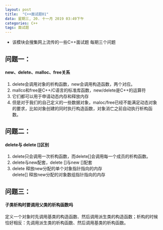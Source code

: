 ```yaml
---
layout: post
title:  "C++面试题01"
data: 星期三, 20. 十一月 2019 03:49下午 
categories: C++
tags: 面试题
---
```

* 该模块会搜集网上流传的一些C++面试题  每期三个问题

## 问题一：
#### new、delete、malloc、free关系
1. delete会调用对象的析构函数，new会调用构造函数，两个对应。
2. mallco和free是C++/C语言的标准库函数，new/delete是C++的运算符
3. 它们都可以用于申请动态内存和释放内存
4. 但是对于我们的自己定义的一些数据对象，maloc/free已经不能满足动态对象的要求，比如对象创建的同时执行构造函数，对象消亡之前自动执行析构函数。

## 问题二：
#### delete与 delete []区别
1. delete只会调用一次析构函数，而delete[]会调用每一个成员的析构函数。
2. delete与new配套，delete []与new []配套
3. delete 释放new分配的单个对象指针指向的内存         
delete[] 释放new分配的对象数组指针指向的内存


## 问题三：
#### 子类析构时要调用父类的析构函数吗
定义一个对象时先调用基类的构造函数、然后调用派生类的构造函数；析构的时候恰好相反：先调用派生类的析构函数、然后调用基类的析构函数。



